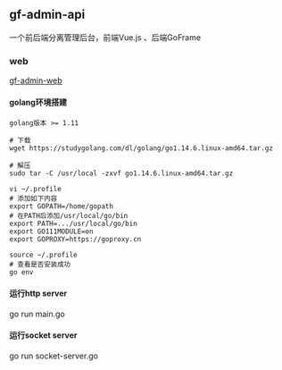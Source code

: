 ## gf-admin-api

一个前后端分离管理后台，前端Vue.js 、后端GoFrame

### web
[gf-admin-web](https://github.com/jangworn/gf-admin-web)


#### golang环境搭建
```
golang版本 >= 1.11

# 下载
wget https://studygolang.com/dl/golang/go1.14.6.linux-amd64.tar.gz

# 解压
sudo tar -C /usr/local -zxvf go1.14.6.linux-amd64.tar.gz

vi ~/.profile
# 添加如下内容
export GOPATH=/home/gopath
# 在PATH后添加/usr/local/go/bin
export PATH=.../usr/local/go/bin
export GO111MODULE=on
export GOPROXY=https://goproxy.cn

source ~/.profile
# 查看是否安装成功
go env

```


#### 运行http server
go run main.go

#### 运行socket server
go run socket-server.go

